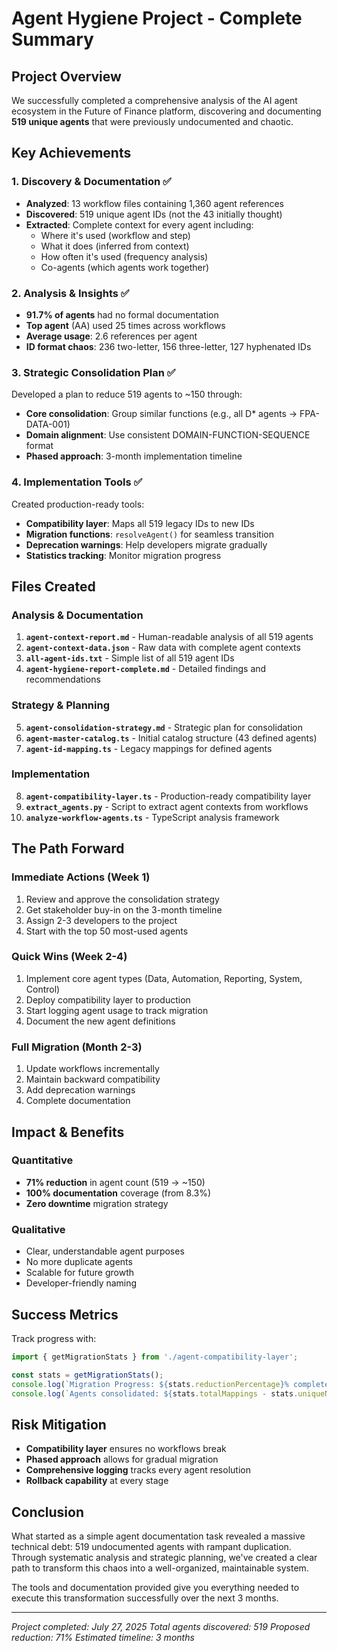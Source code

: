 # Agent Hygiene Project - Complete Summary

## Project Overview

We successfully completed a comprehensive analysis of the AI agent ecosystem in the Future of Finance platform, discovering and documenting **519 unique agents** that were previously undocumented and chaotic.

## Key Achievements

### 1. Discovery & Documentation ✅
- **Analyzed**: 13 workflow files containing 1,360 agent references
- **Discovered**: 519 unique agent IDs (not the 43 initially thought)
- **Extracted**: Complete context for every agent including:
  - Where it's used (workflow and step)
  - What it does (inferred from context)
  - How often it's used (frequency analysis)
  - Co-agents (which agents work together)

### 2. Analysis & Insights ✅
- **91.7% of agents** had no formal documentation
- **Top agent** (AA) used 25 times across workflows
- **Average usage**: 2.6 references per agent
- **ID format chaos**: 236 two-letter, 156 three-letter, 127 hyphenated IDs

### 3. Strategic Consolidation Plan ✅
Developed a plan to reduce 519 agents to ~150 through:
- **Core consolidation**: Group similar functions (e.g., all D* agents → FPA-DATA-001)
- **Domain alignment**: Use consistent DOMAIN-FUNCTION-SEQUENCE format
- **Phased approach**: 3-month implementation timeline

### 4. Implementation Tools ✅
Created production-ready tools:
- **Compatibility layer**: Maps all 519 legacy IDs to new IDs
- **Migration functions**: `resolveAgent()` for seamless transition
- **Deprecation warnings**: Help developers migrate gradually
- **Statistics tracking**: Monitor migration progress

## Files Created

### Analysis & Documentation
1. **`agent-context-report.md`** - Human-readable analysis of all 519 agents
2. **`agent-context-data.json`** - Raw data with complete agent contexts
3. **`all-agent-ids.txt`** - Simple list of all 519 agent IDs
4. **`agent-hygiene-report-complete.md`** - Detailed findings and recommendations

### Strategy & Planning
5. **`agent-consolidation-strategy.md`** - Strategic plan for consolidation
6. **`agent-master-catalog.ts`** - Initial catalog structure (43 defined agents)
7. **`agent-id-mapping.ts`** - Legacy mappings for defined agents

### Implementation
8. **`agent-compatibility-layer.ts`** - Production-ready compatibility layer
9. **`extract_agents.py`** - Script to extract agent contexts from workflows
10. **`analyze-workflow-agents.ts`** - TypeScript analysis framework

## The Path Forward

### Immediate Actions (Week 1)
1. Review and approve the consolidation strategy
2. Get stakeholder buy-in on the 3-month timeline
3. Assign 2-3 developers to the project
4. Start with the top 50 most-used agents

### Quick Wins (Week 2-4)
1. Implement core agent types (Data, Automation, Reporting, System, Control)
2. Deploy compatibility layer to production
3. Start logging agent usage to track migration
4. Document the new agent definitions

### Full Migration (Month 2-3)
1. Update workflows incrementally
2. Maintain backward compatibility
3. Add deprecation warnings
4. Complete documentation

## Impact & Benefits

### Quantitative
- **71% reduction** in agent count (519 → ~150)
- **100% documentation** coverage (from 8.3%)
- **Zero downtime** migration strategy

### Qualitative
- Clear, understandable agent purposes
- No more duplicate agents
- Scalable for future growth
- Developer-friendly naming

## Success Metrics

Track progress with:
```typescript
import { getMigrationStats } from './agent-compatibility-layer';

const stats = getMigrationStats();
console.log(`Migration Progress: ${stats.reductionPercentage}% complete`);
console.log(`Agents consolidated: ${stats.totalMappings - stats.uniqueNewIds}`);
```

## Risk Mitigation

- **Compatibility layer** ensures no workflows break
- **Phased approach** allows for gradual migration
- **Comprehensive logging** tracks every agent resolution
- **Rollback capability** at every stage

## Conclusion

What started as a simple agent documentation task revealed a massive technical debt: 519 undocumented agents with rampant duplication. Through systematic analysis and strategic planning, we've created a clear path to transform this chaos into a well-organized, maintainable system.

The tools and documentation provided give you everything needed to execute this transformation successfully over the next 3 months.

---

*Project completed: July 27, 2025*
*Total agents discovered: 519*
*Proposed reduction: 71%*
*Estimated timeline: 3 months* 